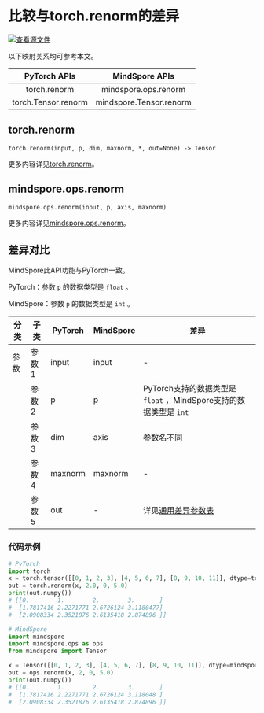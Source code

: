 # 比较与torch.renorm的差异

[![查看源文件](https://mindspore-website.obs.cn-north-4.myhuaweicloud.com/website-images/r2.3.0rc2/resource/_static/logo_source.svg)](https://gitee.com/mindspore/docs/blob/r2.3.0rc2/docs/mindspore/source_zh_cn/note/api_mapping/pytorch_diff/renorm.md)

以下映射关系均可参考本文。

|     PyTorch APIs      |      MindSpore APIs       |
| :-------------------: | :-----------------------: |
|    torch.renorm     |  mindspore.ops.renorm   |
|   torch.Tensor.renorm    |   mindspore.Tensor.renorm    |

## torch.renorm

```text
torch.renorm(input, p, dim, maxnorm, *, out=None) -> Tensor
```

更多内容详见[torch.renorm](https://pytorch.org/docs/1.8.1/generated/torch.renorm.html)。

## mindspore.ops.renorm

```text
mindspore.ops.renorm(input, p, axis, maxnorm)
```

更多内容详见[mindspore.ops.renorm](https://mindspore.cn/docs/zh-CN/r2.3.0rc2/api_python/ops/mindspore.ops.renorm.html)。

## 差异对比

MindSpore此API功能与PyTorch一致。

PyTorch：参数 `p` 的数据类型是 ``float`` 。

MindSpore：参数 `p` 的数据类型是 ``int`` 。

| 分类 | 子类 |PyTorch | MindSpore | 差异 |
| --- | --- | --- | --- |---|
| 参数 | 参数1 |input | input | -  |
| | 参数2 | p | p | PyTorch支持的数据类型是 ``float`` ，MindSpore支持的数据类型是 ``int`` |
|  | 参数3 | dim        | axis |  参数名不同 |
| | 参数4 | maxnorm | maxnorm |  - |
| | 参数5 | out | - | 详见[通用差异参数表](https://www.mindspore.cn/docs/zh-CN/r2.3.0rc2/note/api_mapping/pytorch_api_mapping.html#通用差异参数表) |

### 代码示例

```python
# PyTorch
import torch
x = torch.tensor([[0, 1, 2, 3], [4, 5, 6, 7], [8, 9, 10, 11]], dtype=torch.float32)
out = torch.renorm(x, 2.0, 0, 5.0)
print(out.numpy())
# [[0.        1.        2.        3.       ]
#  [1.7817416 2.2271771 2.6726124 3.1180477]
#  [2.0908334 2.3521876 2.6135418 2.874896 ]]

# MindSpore
import mindspore
import mindspore.ops as ops
from mindspore import Tensor

x = Tensor([[0, 1, 2, 3], [4, 5, 6, 7], [8, 9, 10, 11]], dtype=mindspore.float32)
out = ops.renorm(x, 2, 0, 5.0)
print(out.numpy())
# [[0.        1.        2.        3.       ]
#  [1.7817416 2.2271771 2.6726124 3.118048 ]
#  [2.0908334 2.3521876 2.6135418 2.874896 ]]
```
